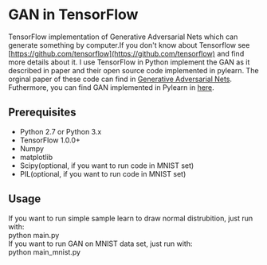 # GAN in TensorFlow
TensorFlow implementation of Generative Adversarial Nets which can generate something by computer.If you don't know about Tensorflow see [https://github.com/tensorflow](https://github.com/tensorflow) and find more details about it. I use TensorFlow in Python implement the GAN as it described in paper and their open source code implemented in pylearn. The orginal paper of these code can find in [Generative Adversarial Nets](https://arxiv.org/abs/1406.2661). Futhermore, you can find GAN implemented in Pylearn in [here](https://github.com/goodfeli/adversarial).

## Prerequisites
- Python 2.7 or Python 3.x
- TensorFlow 1.0.0+
- Numpy
- matplotlib
- Scipy(optional, if you want to run code in MNIST set)
- PIL(optional, if you want to run code in MNIST set)

## Usage
If you want to run simple sample learn to draw normal distrubition, just run with:    
    python main.py  
If you want to run GAN on MNIST data set, just run with:  
    python main_mnist.py
